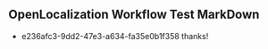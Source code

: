 ## OpenLocalization Workflow Test MarkDown
* e236afc3-9dd2-47e3-a634-fa35e0b1f358 thanks!

<!--HONumber=Jul16_HO3-->


